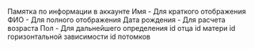 Памятка по информации в аккаунте
Имя - Для краткого отображения
ФИО - Для полного отображения
Дата рождения - Для расчета возраста
Пол - Для дальнейшего определения
id отца
id матери
id горизонтальной зависимости
id потомков

